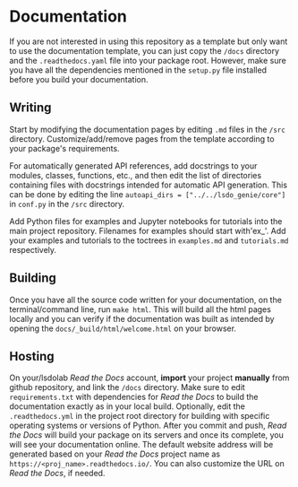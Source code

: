 
# Documentation

If you are not interested in using this repository as a template but only want to use the documentation template, 
you can just copy the `/docs` directory and the `.readthedocs.yaml` file into your package root.
However, make sure you have all the dependencies mentioned in the `setup.py` file installed before you build your
documentation.

## Writing
Start by modifying the documentation pages by editing `.md` files in the `/src` directory.
Customize/add/remove pages from the template according to your package's requirements.

For automatically generated API references, add docstrings to your modules, classes, functions, etc., and
then edit the list of directories containing files with docstrings intended for automatic API generation. 
This can be done by editing the line `autoapi_dirs = ["../../lsdo_genie/core"]` 
in `conf.py` in the `/src` directory.

Add Python files for examples and Jupyter notebooks for tutorials into the main project repository. 
Filenames for examples should start with'ex_'.
Add your examples and tutorials to the toctrees in `examples.md` and `tutorials.md` respectively.

## Building
Once you have all the source code written for your documentation, on the terminal/command line, run `make html`.
This will build all the html pages locally and you can verify if the documentation was built as intended by
opening the `docs/_build/html/welcome.html` on your browser.

## Hosting
On your/lsdolab *Read the Docs* account, **import** your project **manually** from github repository, and link the `/docs` directory.
Make sure to edit `requirements.txt` with dependencies for *Read the Docs* to build the documentation exactly
as in your local build.
Optionally, edit the `.readthedocs.yml` in the project root directory for building with specific operating systems or versions of Python.
After you commit and push, *Read the Docs* will build your package on its servers and once its complete,
you will see your documentation online.
The default website address will be generated based on your *Read the Docs* project name as `https://<proj_name>.readthedocs.io/`.
You can also customize the URL on *Read the Docs*, if needed.
